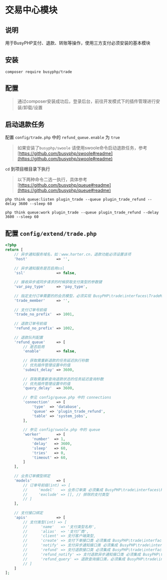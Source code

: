 交易中心模块
===============

## 说明

用于BusyPHP支付、退款、转账等操作，使用三方支付必须安装的基本模块

## 安装
```
composer require busyphp/trade
```

## 配置
> 通过composer安装成功后，登录后台，前往开发模式下的插件管理进行安装/卸载/设置

## 启动退款任务

配置 `config/trade.php` 中的 `refund_queue.enable` 为 `true`

> 如果安装了`busyphp/swoole` 请使用swoole命令启动退款任务，参考[https://github.com/busyphp/swoole#readme](https://github.com/busyphp/swoole#readme)


`cd` 到项目根目录下执行

> 以下两种命令二选一执行，具体参考 [https://github.com/busyphp/queue#readme](https://github.com/busyphp/queue#readme)
>
```shell script
php think queue:listen plugin_trade --queue plugin_trade_refund --delay 3600 --sleep 60 

php think queue:work plugin_trade --queue plugin_trade_refund --delay 3600 --sleep 60 
```


## 配置 `config/extend/trade.php`

```php
<?php
return [
    // 异步通知服务域名，如：www.harter.cn，退款功能必须设置该项
    'host'             => '',
    
    // 异步通知服务是否启用ssl
    'ssl'              => false,
    
    // 接收异步或同步请求的时候获取支付类型的参数键
    'var_pay_type'     => 'pay_type',
    
    // 指定支付订单需要的的会员模型，必须实现 BusyPHP\trade\interfaces\TradeMemberModel 接口
    'trade_member'     => '',
    
    // 支付订单号前缀
    'trade_no_prefix'  => 1001,
    
    // 退款订单号前缀
    'refund_no_prefix' => 1002,
    
    // 退款队列配置
    'refund_queue'     => [
        // 是否启用
        'enable'       => false,
        
        // 获取需重新退款的任务延迟执行秒数
        // 优先插件管理设置中的值
        'submit_delay' => 3600,
        
        // 获取需重新查询退款状态的任务延迟查询秒数
        // 优先插件管理设置中的值
        'query_delay'  => 3600,
        
        // 参见 config/queue.php 中的 connections
        'connection'   => [
            'type'  => 'database',
            'queue' => 'plugin_trade_refund',
            'table' => 'system_jobs',
        ],
        
        // 参见 config/swoole.php 中的 queue
        'worker'       => [
            'number'  => 1,
            'delay'   => 3600,
            'sleep'   => 60,
            'tries'   => 0,
            'timeout' => 60,
        ]
    ],
    
    // 业务订单模型绑定
    'models'           => [
        // 订单号前缀(int) => [
        //     'model'   => 业务订单类 必须集成 BusyPHP\trade\interfaces\PayOrder,
        //     'exclude' => [], // 排除的支付类型
        // ]
    ],
    
    // 支付接口绑定
    'apis'             => [
        // 支付类型(int) => [
        //      'name'   => '支付类型名称',
        //      'alias'  => '支付厂商',
        //      'client' => 支付客户端类型,
        //      'create' => 支付下单接口类 必须集成 BusyPHP\trade\interfaces\PayCreate,
        //      'notify' => 支付异步通知接口类 必须集成 BusyPHP\trade\interfaces\PayNotify,
        //      'refund' => 支付退款接口类 必须集成 BusyPHP\trade\interfaces\PayRefund,
        //      'refund_notify' => 支付退款异步通知接口类 必须集成 BusyPHP\trade\interfaces\PayRefundNotify,
        //      'refund_query' => 退款查询接口类，必须集成 BusyPHP\trade\interfaces\PayRefundQuery,
        // ]
    ]
];
```